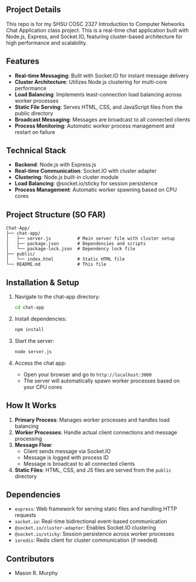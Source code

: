 ## Project Details
This repo is for my SHSU COSC 2327 Introduction to Computer Networks Chat Application class project. This is a real-time chat application built with Node.js, Express, and Socket.IO, featuring cluster-based architecture for high performance and scalability.

## Features

- **Real-time Messaging**: Built with Socket.IO for instant message delivery
- **Cluster Architecture**: Utilizes Node.js clustering for multi-core performance
- **Load Balancing**: Implements least-connection load balancing across worker processes
- **Static File Serving**: Serves HTML, CSS, and JavaScript files from the public directory
- **Broadcast Messaging**: Messages are broadcast to all connected clients
- **Process Monitoring**: Automatic worker process management and restart on failure

## Technical Stack

- **Backend**: Node.js with Express.js
- **Real-time Communication**: Socket.IO with cluster adapter
- **Clustering**: Node.js built-in cluster module
- **Load Balancing**: @socket.io/sticky for session persistence
- **Process Management**: Automatic worker spawning based on CPU cores

## Project Structure (SO FAR)

```
Chat-App/
├── chat-app/
│   ├── server.js          # Main server file with cluster setup
│   ├── package.json       # Dependencies and scripts
│   └── package-lock.json  # Dependency lock file
├── public/
│   └── index.html         # Static HTML file
└── README.md              # This file
```

## Installation & Setup

1. Navigate to the chat-app directory:
   ```bash
   cd chat-app
   ```

2. Install dependencies:
   ```bash
   npm install
   ```

3. Start the server:
   ```bash
   node server.js
   ```

4. Access the chat app:
   - Open your browser and go to `http://localhost:3000`
   - The server will automatically spawn worker processes based on your CPU cores

## How It Works

1. **Primary Process**: Manages worker processes and handles load balancing
2. **Worker Processes**: Handle actual client connections and message processing
3. **Message Flow**: 
   - Client sends message via Socket.IO
   - Message is logged with process ID
   - Message is broadcast to all connected clients
4. **Static Files**: HTML, CSS, and JS files are served from the `public` directory

## Dependencies

- `express`: Web framework for serving static files and handling HTTP requests
- `socket.io`: Real-time bidirectional event-based communication
- `@socket.io/cluster-adapter`: Enables Socket.IO clustering
- `@socket.io/sticky`: Session persistence across worker processes
- `ioredis`: Redis client for cluster communication (if needed)

## Contributors

- Mason R. Murphy